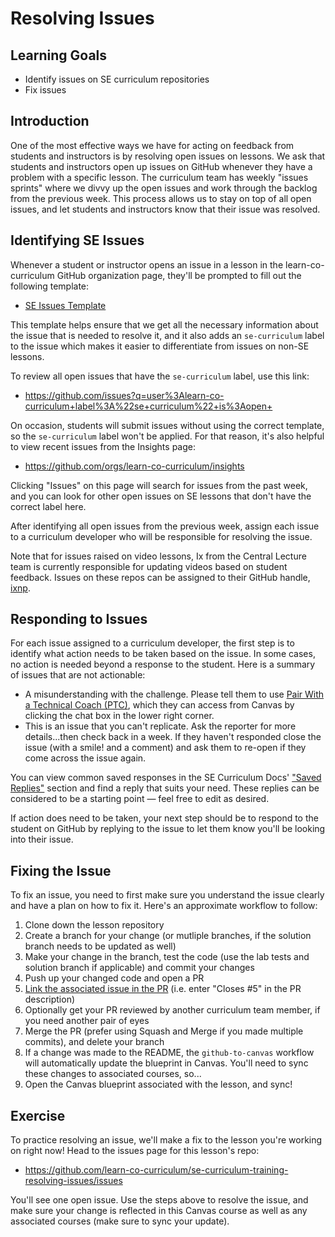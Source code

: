 # Resolving Issues

## Learning Goals

- Identify issues on SE curriculum repositories
- Fix issues

## Introduction

One of the most effective ways we have for acting on feedback from students and
instructors is by resolving open issues on lessons. We ask that students and
instructors open up issues on GitHub whenever they have a problem with a
specific lesson. The curriculum team has weekly "issues sprints" where we divvy
up the open issues and work through the backlog from the previous week. This
process allows us to stay on top of all open issues, and let students and
instructors know that their issue was resolved.

## Identifying SE Issues

Whenever a student or instructor opens an issue in a lesson in the
learn-co-curriculum GitHub organization page, they'll be prompted to fill out
the following template:

- [SE Issues Template](https://github.com/learn-co-curriculum/.github/blob/main/.github/ISSUE_TEMPLATE/se_report.yml)

This template helps ensure that we get all the necessary information about the
issue that is needed to resolve it, and it also adds an `se-curriculum` label to
the issue which makes it easier to differentiate from issues on non-SE lessons.

To review all open issues that have the `se-curriculum` label, use this link:

- https://github.com/issues?q=user%3Alearn-co-curriculum+label%3A%22se+curriculum%22+is%3Aopen+

On occasion, students will submit issues without using the correct template, so
the `se-curriculum` label won't be applied. For that reason, it's also helpful
to view recent issues from the Insights page:

- https://github.com/orgs/learn-co-curriculum/insights

Clicking "Issues" on this page will search for issues from the past week, and
you can look for other open issues on SE lessons that don't have the correct
label here.

After identifying all open issues from the previous week, assign each issue to a
curriculum developer who will be responsible for resolving the issue.

Note that for issues raised on video lessons, Ix from the Central Lecture team
is currently responsible for updating videos based on student feedback. Issues
on these repos can be assigned to their GitHub handle,
[ixnp](https://github.com/ixnp).

## Responding to Issues

For each issue assigned to a curriculum developer, the first step is to identify
what action needs to be taken based on the issue. In some cases, no action is
needed beyond a response to the student. Here is a summary of issues that are
not actionable:

- A misunderstanding with the challenge. Please tell them to use [Pair With a
  Technical Coach (PTC)][ptc], which they can access from Canvas by clicking the
  chat box in the lower right corner.
- This is an issue that you can't replicate. Ask the reporter for more
  details...then check back in a week. If they haven't responded close the issue
  (with a smile! and a comment) and ask them to re-open if they come across the
  issue again.

[ptc]:
  https://docs.google.com/document/d/1Gko5UFzCBhpo1R0V_Tx2JHSK9cRC2b_53Ky3u5Qtzlk/edit

You can view common saved responses in the SE Curriculum Docs' ["Saved
Replies"][saved replies] section and find a reply that suits your need. These
replies can be considered to be a starting point — feel free to edit as desired.

[saved replies]:
  https://musical-waddle-2d4eff4c.pages.github.io/docs/issues/saved-replies/canvas-raised-issue-success

If action does need to be taken, your next step should be to respond to the
student on GitHub by replying to the issue to let them know you'll be looking
into their issue.

## Fixing the Issue

To fix an issue, you need to first make sure you understand the issue clearly
and have a plan on how to fix it. Here's an approximate workflow to follow:

1. Clone down the lesson repository
2. Create a branch for your change (or mutliple branches, if the solution branch
   needs to be updated as well)
3. Make your change in the branch, test the code (use the lab tests and solution
   branch if applicable) and commit your changes
4. Push up your changed code and open a PR
5. [Link the associated issue in the PR][link issue] (i.e. enter "Closes #5" in
   the PR description)
6. Optionally get your PR reviewed by another curriculum team member, if you
   need another pair of eyes
7. Merge the PR (prefer using Squash and Merge if you made multiple commits),
   and delete your branch
8. If a change was made to the README, the `github-to-canvas` workflow will
   automatically update the blueprint in Canvas. You'll need to sync these
   changes to associated courses, so...
9. Open the Canvas blueprint associated with the lesson, and sync!

## Exercise

To practice resolving an issue, we'll make a fix to the lesson you're working on
right now! Head to the issues page for this lesson's repo:

- https://github.com/learn-co-curriculum/se-curriculum-training-resolving-issues/issues

You'll see one open issue. Use the steps above to resolve the issue, and make
sure your change is reflected in this Canvas course as well as any associated
courses (make sure to sync your update).

[link issue]:
  https://docs.github.com/en/issues/tracking-your-work-with-issues/linking-a-pull-request-to-an-issue
